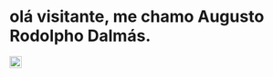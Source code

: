 <h1>olá visitante, me chamo Augusto Rodolpho Dalmás.</h1>  





<a href="https://www.python.org/" title="Python"><img src="https://github.com/get-icon/geticon/raw/master/icons/python.svg" alt="Python" width="21px" height="21px"></a>
